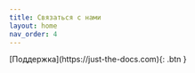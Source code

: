 ```yaml
---
title: Связаться с нами
layout: home
nav_order: 4
---
```

<span class="fs-8">
[Поддержка](https://just-the-docs.com){: .btn }
</span>
